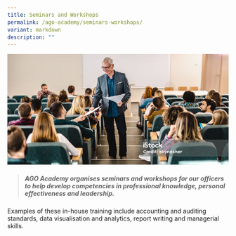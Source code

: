```yaml
---
title: Seminars and Workshops
permalink: /ago-academy/seminars-workshops/
variant: markdown
description: ""
---
```

![](/images/banner_foundation.png)

> ##### **AGO Academy organises seminars and workshops for our officers to help develop competencies in professional knowledge, personal effectiveness and leadership.** 

Examples of these in-house training include accounting and auditing standards, data visualisation and analytics, report writing and managerial skills.
